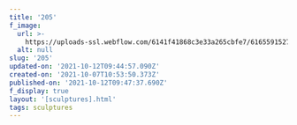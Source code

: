 ```yaml
---
title: '205'
f_image:
  url: >-
    https://uploads-ssl.webflow.com/6141f41868c3e33a265cbfe7/61655915273d4866d50f03aa_205.jpg
  alt: null
slug: '205'
updated-on: '2021-10-12T09:44:57.090Z'
created-on: '2021-10-07T10:53:50.373Z'
published-on: '2021-10-12T09:47:37.690Z'
f_display: true
layout: '[sculptures].html'
tags: sculptures
---
```



